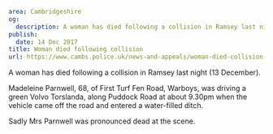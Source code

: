 ```yaml
area: Cambridgeshire
og:
  description: A woman has died following a collision in Ramsey last night.
publish:
  date: 14 Dec 2017
title: Woman died following collision
url: https://www.cambs.police.uk/news-and-appeals/woman-died-collision-ramsey
```

A woman has died following a collision in Ramsey last night (13 December).

Madeleine Parnwell, 68, of First Turf Fen Road, Warboys, was driving a green Volvo Torslanda, along Puddock Road at about 9.30pm when the vehicle came off the road and entered a water-filled ditch.

Sadly Mrs Parnwell was pronounced dead at the scene.
